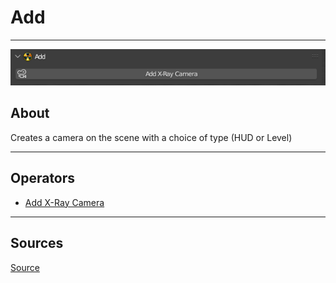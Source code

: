 # Add

___

![Alt text centered](images/n-panel-add.png)

## About

Creates a camera on the scene with a choice of type (HUD or Level)

___

## Operators

- [Add X-Ray Camera](../addon-operators/operator-add-x-ray-camera.md)

___

## Sources

[Source](https://github.com/PavelBlend/blender-xray/wiki/Panel-Add)
